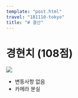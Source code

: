 ```yaml
---
template: "post.html"
travel: "181110-tokyo"
title: "# 결산"
---
```


# 경현치 (108점)

![](https://kkni.snack.studio/image/00340013313444343123144114433043243014042334000.svg)

* 변동사항 없음
* 카메라 분실

